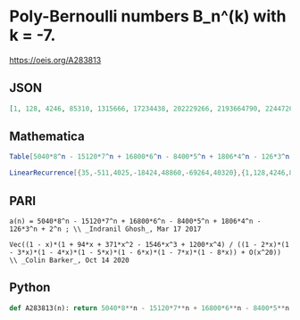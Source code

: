 # Poly\-Bernoulli numbers B\_n^\(k\) with k \= \-7\.
https://oeis.org/A283813
## JSON
```JSON
[1, 128, 4246, 85310, 1315666, 17234438, 202229266, 2193664790, 22447207906, 219680806598, 2076319823986, 19088476874870, 171615294959746, 1515094215592358, 13177154171845906, 113190802751806550, 962272631860465186, 8109687887324611718, 67845242760941615026]
```
## Mathematica
```Mathematica
Table[5040*8^n - 15120*7^n + 16800*6^n - 8400*5^n + 1806*4^n - 126*3^n + 2^n , {n, 0, 18}] (* _Indranil Ghosh_, Mar 17 2017 *)
```
```Mathematica
LinearRecurrence[{35,-511,4025,-18424,48860,-69264,40320},{1,128,4246,85310,1315666,17234438,202229266},30] (* _Harvey P. Dale_, Oct 29 2020 *)
```
## PARI
```PARI
a(n) = 5040*8^n - 15120*7^n + 16800*6^n - 8400*5^n + 1806*4^n - 126*3^n + 2^n ; \\ _Indranil Ghosh_, Mar 17 2017
```
```PARI
Vec((1 - x)*(1 + 94*x + 371*x^2 - 1546*x^3 + 1200*x^4) / ((1 - 2*x)*(1 - 3*x)*(1 - 4*x)*(1 - 5*x)*(1 - 6*x)*(1 - 7*x)*(1 - 8*x)) + O(x^20)) \\ _Colin Barker_, Oct 14 2020
```
## Python
```Python
def A283813(n): return 5040*8**n - 15120*7**n + 16800*6**n - 8400*5**n + 1806*4**n - 126*3**n + 2**n # _Indranil Ghosh_, Mar 17 2017
```
